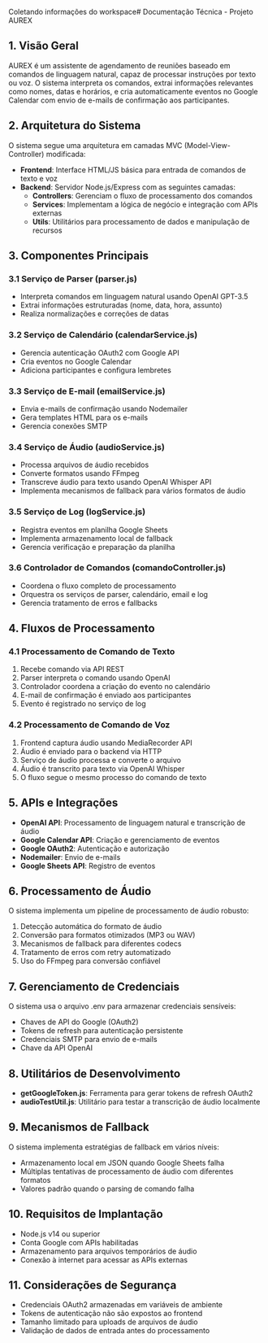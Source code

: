Coletando informações do workspace# Documentação Técnica - Projeto AUREX

## 1. Visão Geral

AUREX é um assistente de agendamento de reuniões baseado em comandos de linguagem natural, capaz de processar instruções por texto ou voz. O sistema interpreta os comandos, extrai informações relevantes como nomes, datas e horários, e cria automaticamente eventos no Google Calendar com envio de e-mails de confirmação aos participantes.

## 2. Arquitetura do Sistema

O sistema segue uma arquitetura em camadas MVC (Model-View-Controller) modificada:

- **Frontend**: Interface HTML/JS básica para entrada de comandos de texto e voz
- **Backend**: Servidor Node.js/Express com as seguintes camadas:
  - **Controllers**: Gerenciam o fluxo de processamento dos comandos
  - **Services**: Implementam a lógica de negócio e integração com APIs externas
  - **Utils**: Utilitários para processamento de dados e manipulação de recursos

## 3. Componentes Principais

### 3.1 Serviço de Parser (parser.js)
- Interpreta comandos em linguagem natural usando OpenAI GPT-3.5
- Extrai informações estruturadas (nome, data, hora, assunto)
- Realiza normalizações e correções de datas

### 3.2 Serviço de Calendário (calendarService.js)
- Gerencia autenticação OAuth2 com Google API
- Cria eventos no Google Calendar
- Adiciona participantes e configura lembretes

### 3.3 Serviço de E-mail (emailService.js)
- Envia e-mails de confirmação usando Nodemailer
- Gera templates HTML para os e-mails
- Gerencia conexões SMTP

### 3.4 Serviço de Áudio (audioService.js)
- Processa arquivos de áudio recebidos
- Converte formatos usando FFmpeg
- Transcreve áudio para texto usando OpenAI Whisper API
- Implementa mecanismos de fallback para vários formatos de áudio

### 3.5 Serviço de Log (logService.js)
- Registra eventos em planilha Google Sheets
- Implementa armazenamento local de fallback
- Gerencia verificação e preparação da planilha

### 3.6 Controlador de Comandos (comandoController.js)
- Coordena o fluxo completo de processamento
- Orquestra os serviços de parser, calendário, email e log
- Gerencia tratamento de erros e fallbacks

## 4. Fluxos de Processamento

### 4.1 Processamento de Comando de Texto
1. Recebe comando via API REST
2. Parser interpreta o comando usando OpenAI
3. Controlador coordena a criação do evento no calendário
4. E-mail de confirmação é enviado aos participantes
5. Evento é registrado no serviço de log

### 4.2 Processamento de Comando de Voz
1. Frontend captura áudio usando MediaRecorder API
2. Áudio é enviado para o backend via HTTP
3. Serviço de áudio processa e converte o arquivo
4. Áudio é transcrito para texto via OpenAI Whisper
5. O fluxo segue o mesmo processo do comando de texto

## 5. APIs e Integrações

- **OpenAI API**: Processamento de linguagem natural e transcrição de áudio
- **Google Calendar API**: Criação e gerenciamento de eventos
- **Google OAuth2**: Autenticação e autorização
- **Nodemailer**: Envio de e-mails
- **Google Sheets API**: Registro de eventos

## 6. Processamento de Áudio

O sistema implementa um pipeline de processamento de áudio robusto:

1. Detecção automática do formato de áudio
2. Conversão para formatos otimizados (MP3 ou WAV)
3. Mecanismos de fallback para diferentes codecs
4. Tratamento de erros com retry automatizado
5. Uso do FFmpeg para conversão confiável

## 7. Gerenciamento de Credenciais

O sistema usa o arquivo .env para armazenar credenciais sensíveis:
- Chaves de API do Google (OAuth2)
- Tokens de refresh para autenticação persistente
- Credenciais SMTP para envio de e-mails
- Chave da API OpenAI

## 8. Utilitários de Desenvolvimento

- **getGoogleToken.js**: Ferramenta para gerar tokens de refresh OAuth2
- **audioTestUtil.js**: Utilitário para testar a transcrição de áudio localmente

## 9. Mecanismos de Fallback

O sistema implementa estratégias de fallback em vários níveis:
- Armazenamento local em JSON quando Google Sheets falha
- Múltiplas tentativas de processamento de áudio com diferentes formatos
- Valores padrão quando o parsing de comando falha

## 10. Requisitos de Implantação

- Node.js v14 ou superior
- Conta Google com APIs habilitadas
- Armazenamento para arquivos temporários de áudio
- Conexão à internet para acessar as APIs externas

## 11. Considerações de Segurança

- Credenciais OAuth2 armazenadas em variáveis de ambiente
- Tokens de autenticação não são expostos ao frontend
- Tamanho limitado para uploads de arquivos de áudio
- Validação de dados de entrada antes do processamento